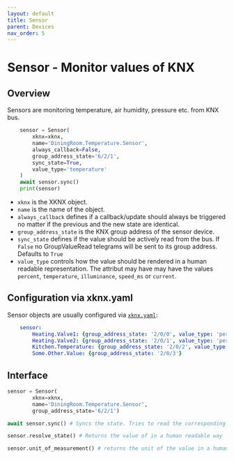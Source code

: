 ```yaml
---
layout: default
title: Sensor
parent: Devices
nav_order: 5
---
```


# [](#header-1)Sensor - Monitor values of KNX

## [](#header-2)Overview

Sensors are monitoring temperature, air humidity, pressure etc. from KNX bus.

```python
    sensor = Sensor(
        xknx=xknx,
        name='DiningRoom.Temperature.Sensor',
        always_callback=False,
        group_address_state='6/2/1',
        sync_state=True,
        value_type='temperature'
    )
    await sensor.sync()
    print(sensor)
```

* `xknx` is the XKNX object.
* `name` is the name of the object.
* `always_callback` defines if a callback/update should always be triggered no matter if the previous and the new state are identical.
* `group_address_state` is the KNX group address of the sensor device.
* `sync_state` defines if the value should be actively read from the bus. If `False` no GroupValueRead telegrams will be sent to its group address. Defaults to `True`
* `value_type` controls how the value should be rendered in a human readable representation. The attribut may have may have the values `percent`, `temperature`, `illuminance`, `speed_ms` or `current`.


## [](#header-2)Configuration via **xknx.yaml**

Sensor objects are usually configured via [`xknx.yaml`](/configuration):

```yaml
    sensor:
        Heating.Valve1: {group_address_state: '2/0/0', value_type: 'percent'}
        Heating.Valve2: {group_address_state: '2/0/1', value_type: 'percent', sync_state: False}
        Kitchen.Temperature: {group_address_state: '2/0/2', value_type: 'temperature'}
        Some.Other.Value: {group_address_state: '2/0/3'}
```

## [](#header-2)Interface

```python
sensor = Sensor(
        xknx=xknx,
        name='DiningRoom.Temperature.Sensor',
        group_address_state='6/2/1')

await sensor.sync() # Syncs the state. Tries to read the corresponding value from the bus.

sensor.resolve_state() # Returns the value of in a human readable way

sensor.unit_of_measurement() # returns the unit of the value in a human readable way
```


